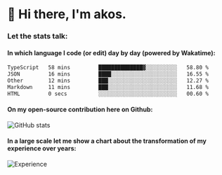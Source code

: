 # 👋 Hi there, I'm akos. 


### Let the stats talk:


#### In which language I code (or edit) day by day (powered by Wakatime): 

<!--START_SECTION:waka-->

```txt
TypeScript   58 mins         ██████████████▓░░░░░░░░░░   58.80 %
JSON         16 mins         ████░░░░░░░░░░░░░░░░░░░░░   16.55 %
Other        12 mins         ███░░░░░░░░░░░░░░░░░░░░░░   12.27 %
Markdown     11 mins         ███░░░░░░░░░░░░░░░░░░░░░░   11.68 %
HTML         0 secs          ░░░░░░░░░░░░░░░░░░░░░░░░░   00.60 %
```

<!--END_SECTION:waka-->

#### On my open-source contribution here on Github:
 
![GitHub stats](https://github-readme-stats.vercel.app/api?username=akosbalasko)

#### In a large scale let me show a chart about the transformation of my experience over years:   

![Experience](https://cr-skills-chart-widget.azurewebsites.net/api/api?username=akosbalasko)
